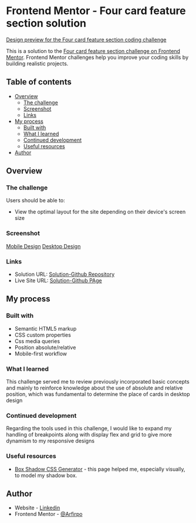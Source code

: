 # Frontend Mentor - Four card feature section solution

[Design preview for the Four card feature section coding challenge](./src/images/desktop-preview.jpg)

This is a solution to the [Four card feature section challenge on Frontend Mentor](https://www.frontendmentor.io/challenges/four-card-feature-section-weK1eFYK). Frontend Mentor challenges help you improve your coding skills by building realistic projects. 

## Table of contents

- [Overview](#overview)
  - [The challenge](#the-challenge)
  - [Screenshot](#screenshot)
  - [Links](#links)
- [My process](#my-process)
  - [Built with](#built-with)
  - [What I learned](#what-i-learned)
  - [Continued development](#continued-development)
  - [Useful resources](#useful-resources)
- [Author](#author)

## Overview

### The challenge

Users should be able to:

- View the optimal layout for the site depending on their device's screen size

### Screenshot

[Mobile Design](./src/images/mobile-design.PNG)
[Desktop Design](./src/images/desktop-design.PNG)

### Links

- Solution URL: [Solution-Github Repository](https://github.com/Arfirpo/four-card-feature-section-master/)
- Live Site URL: [Solution-Github PAge](https://arfirpo.github.io/four-card-feature-section-master/)

## My process

### Built with

- Semantic HTML5 markup
- CSS custom properties
- Css media queries
- Position absolute/relative
- Mobile-first workflow

### What I learned

This challenge served me to review previously incorporated basic concepts and mainly to reinforce knowledge about the use of absolute and relative position, which was fundamental to determine the place of cards in desktop design

### Continued development

Regarding the tools used in this challenge, I would like to expand my handling of breakpoints along with display flex and grid to give more dynamism to my responsive designs

### Useful resources

- [Box Shadow CSS Generator](https://cssgenerator.org/box-shadow-css-generator.html) - this page helped me, especially visually, to model my shadow box.

## Author

- Website - [Linkedin](https://www.linkedin.com/in/agustin-rodrigo-firpo-0aa86697/)
- Frontend Mentor - [@Arfirpo](https://www.frontendmentor.io/profile/Arfirpo)
